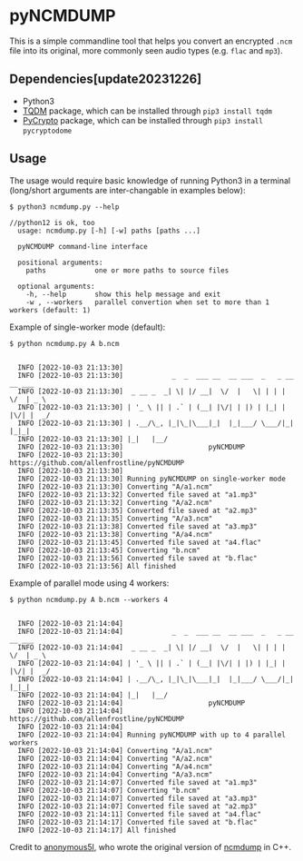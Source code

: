 # pyNCMDUMP

This is a simple commandline tool that helps you convert an encrypted `.ncm` file into its original, more commonly seen audio types (e.g. `flac` and `mp3`). 

## Dependencies[update20231226]

- Python3
- [TQDM](https://github.com/tqdm/tqdm) package, which can be installed through `pip3 install tqdm`
- [PyCrypto](https://www.pycrypto.org) package, which can be installed through `pip3 install pycryptodome` 

## Usage

The usage would require basic knowledge of running Python3 in a terminal (long/short arguments are inter-changable in examples below): 

```
$ python3 ncmdump.py --help

//python12 is ok, too
  usage: ncmdump.py [-h] [-w] paths [paths ...]

  pyNCMDUMP command-line interface

  positional arguments:
    paths            one or more paths to source files

  optional arguments:
    -h, --help       show this help message and exit
    -w , --workers   parallel convertion when set to more than 1 workers (default: 1)
```

Example of single-worker mode (default):

```
$ python ncmdump.py A b.ncm


  INFO [2022-10-03 21:13:30] 
  INFO [2022-10-03 21:13:30]            _  _  ___ __  __ ___  _   _ __  __ ___
  INFO [2022-10-03 21:13:30]  _ __ _  _| \| |/ __|  \/  |   \| | | |  \/  | _ \
  INFO [2022-10-03 21:13:30] | '_ \ || | .` | (__| |\/| | |) | |_| | |\/| |  _/
  INFO [2022-10-03 21:13:30] | .__/\_, |_|\_|\___|_|  |_|___/ \___/|_|  |_|_|  
  INFO [2022-10-03 21:13:30] |_|   |__/                                        
  INFO [2022-10-03 21:13:30]                     pyNCMDUMP                     
  INFO [2022-10-03 21:13:30]     https://github.com/allenfrostline/pyNCMDUMP  
  INFO [2022-10-03 21:13:30] 
  INFO [2022-10-03 21:13:30] Running pyNCMDUMP on single-worker mode
  INFO [2022-10-03 21:13:30] Converting "A/a1.ncm"                                                                                                  
  INFO [2022-10-03 21:13:32] Converted file saved at "a1.mp3"                                                                                                   
  INFO [2022-10-03 21:13:32] Converting "A/a2.ncm"                                                                                                      
  INFO [2022-10-03 21:13:35] Converted file saved at "a2.mp3"                                                                                                       
  INFO [2022-10-03 21:13:35] Converting "A/a3.ncm"                                                                                                         
  INFO [2022-10-03 21:13:38] Converted file saved at "a3.mp3"                                                                                                          
  INFO [2022-10-03 21:13:38] Converting "A/a4.ncm"                                                                                               
  INFO [2022-10-03 21:13:45] Converted file saved at "a4.flac"                                                                                               
  INFO [2022-10-03 21:13:45] Converting "b.ncm"                                                                                                                            
  INFO [2022-10-03 21:13:56] Converted file saved at "b.flac"                                                                                                              
  INFO [2022-10-03 21:13:56] All finished 
```

Example of parallel mode using 4 workers:

```
$ python ncmdump.py A b.ncm --workers 4


  INFO [2022-10-03 21:14:04] 
  INFO [2022-10-03 21:14:04]            _  _  ___ __  __ ___  _   _ __  __ ___
  INFO [2022-10-03 21:14:04]  _ __ _  _| \| |/ __|  \/  |   \| | | |  \/  | _ \
  INFO [2022-10-03 21:14:04] | '_ \ || | .` | (__| |\/| | |) | |_| | |\/| |  _/
  INFO [2022-10-03 21:14:04] | .__/\_, |_|\_|\___|_|  |_|___/ \___/|_|  |_|_|  
  INFO [2022-10-03 21:14:04] |_|   |__/                                        
  INFO [2022-10-03 21:14:04]                     pyNCMDUMP                     
  INFO [2022-10-03 21:14:04]     https://github.com/allenfrostline/pyNCMDUMP  
  INFO [2022-10-03 21:14:04] 
  INFO [2022-10-03 21:14:04] Running pyNCMDUMP with up to 4 parallel workers
  INFO [2022-10-03 21:14:04] Converting "A/a1.ncm"
  INFO [2022-10-03 21:14:04] Converting "A/a2.ncm" 
  INFO [2022-10-03 21:14:04] Converting "A/a4.ncm"
  INFO [2022-10-03 21:14:04] Converting "A/a3.ncm"
  INFO [2022-10-03 21:14:07] Converted file saved at "a1.mp3"
  INFO [2022-10-03 21:14:07] Converting "b.ncm"
  INFO [2022-10-03 21:14:07] Converted file saved at "a3.mp3"
  INFO [2022-10-03 21:14:07] Converted file saved at "a2.mp3"
  INFO [2022-10-03 21:14:11] Converted file saved at "a4.flac"
  INFO [2022-10-03 21:14:17] Converted file saved at "b.flac"
  INFO [2022-10-03 21:14:17] All finished
```

Credit to [anonymous5l](https://github.com/anonymous5l), who wrote the original version of [ncmdump](https://github.com/anonymous5l/ncmdump) in C++.
